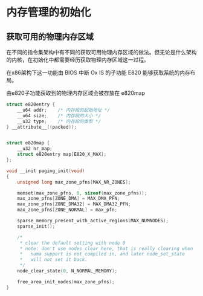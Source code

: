 # 内存管理的初始化

## 获取可用的物理内存区域

在不同的指令集架构中有不同的获取可用物理内存区域的做法。但无论是什么架构的内核，在初始化中都需要经历获取物理内存区域这一过程。

在x86架构下这一功能由 BIOS 中断 Ox IS 的子功能 E820 能够获取系统的内存布局。

由e820子功能获取到的物理内存区域会被存放在 e820map

```c
struct e820entry {
	__u64 addr;    /* 内存段的起始地址 */
	__u64 size;    /* 内存段的大小 */
	__u32 type;    /* 内存段的类型 */
} __attribute__((packed));


struct e820map {
	__u32 nr_map;
	struct e820entry map[E820_X_MAX];
};
```

```c
void __init paging_init(void)
{
	unsigned long max_zone_pfns[MAX_NR_ZONES];

	memset(max_zone_pfns, 0, sizeof(max_zone_pfns));
	max_zone_pfns[ZONE_DMA] = MAX_DMA_PFN;
	max_zone_pfns[ZONE_DMA32] = MAX_DMA32_PFN;
	max_zone_pfns[ZONE_NORMAL] = max_pfn;

	sparse_memory_present_with_active_regions(MAX_NUMNODES);
	sparse_init();

	/*
	 * clear the default setting with node 0
	 * note: don't use nodes_clear here, that is really clearing when
	 *	 numa support is not compiled in, and later node_set_state
	 *	 will not set it back.
	 */
	node_clear_state(0, N_NORMAL_MEMORY);

	free_area_init_nodes(max_zone_pfns);
}
```